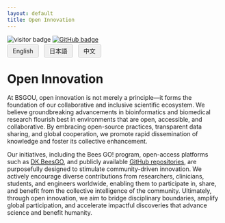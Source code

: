 ```yaml
---
layout: default
title: Open Innovation
---
```


<link rel="icon" type="image/png" href="img/favicons/favicon-96x96.png" sizes="96x96" />
<link rel="icon" type="image/svg+xml" href="img/favicons/favicon.svg" />
<link rel="shortcut icon" href="img/favicons/favicon.ico" />
<link rel="apple-touch-icon" sizes="180x180" href="img/favicons/apple-touch-icon.png" />
<link rel="manifest" href="img/favicons/site.webmanifest" />


<!-- Info Row: Visitor count + GitHub profile -->
<div style="margin-top: 10px; margin-bottom: 8px;">
  <img src="https://visitor-badge.laobi.icu/badge?page_id=labonom.github.io/sources/Open_Innovation.html" alt="visitor badge"/>
  <a href="https://github.com/LabOnoM">
    <img src="https://img.shields.io/badge/GitHub-Profile-black?logo=github" alt="GitHub badge"/>
  </a>
</div>

<!-- Language Switch Row -->
<div>
  <a href="/sources/Open_Innovation.html" style="padding: 6px 12px; border: 1px solid #ccc; background-color: #f0f0f0; text-decoration: none; border-radius: 4px; margin-right: 8px;">English</a>
  <a href="/sources/Open_Innovation_JP.html" style="padding: 6px 12px; border: 1px solid #ccc; background-color: #f0f0f0; text-decoration: none; border-radius: 4px; margin-right: 8px;">日本語</a>
  <a href="/sources/Open_Innovation_CH.html" style="padding: 6px 12px; border: 1px solid #ccc; background-color: #f0f0f0; text-decoration: none; border-radius: 4px;">中文</a>
</div>

# Open Innovation

At BSGOU, open innovation is not merely a principle—it forms the foundation of our collaborative and inclusive scientific ecosystem. We believe groundbreaking advancements in bioinformatics and biomedical research flourish best in environments that are open, accessible, and collaborative. By embracing open-source practices, transparent data sharing, and global cooperation, we promote rapid dissemination of knowledge and foster its collective enhancement.

Our initiatives, including the Bees GO! program, open-access platforms such as [DK.BeesGO](https://www.bs-gou.com/DK.BeesGO/), and publicly available [GitHub repositories](https://github.com/LabOnoM), are purposefully designed to stimulate community-driven innovation. We actively encourage diverse contributions from researchers, clinicians, students, and engineers worldwide, enabling them to participate in, share, and benefit from the collective intelligence of the community. Ultimately, through open innovation, we aim to bridge disciplinary boundaries, amplify global participation, and accelerate impactful discoveries that advance science and benefit humanity.
